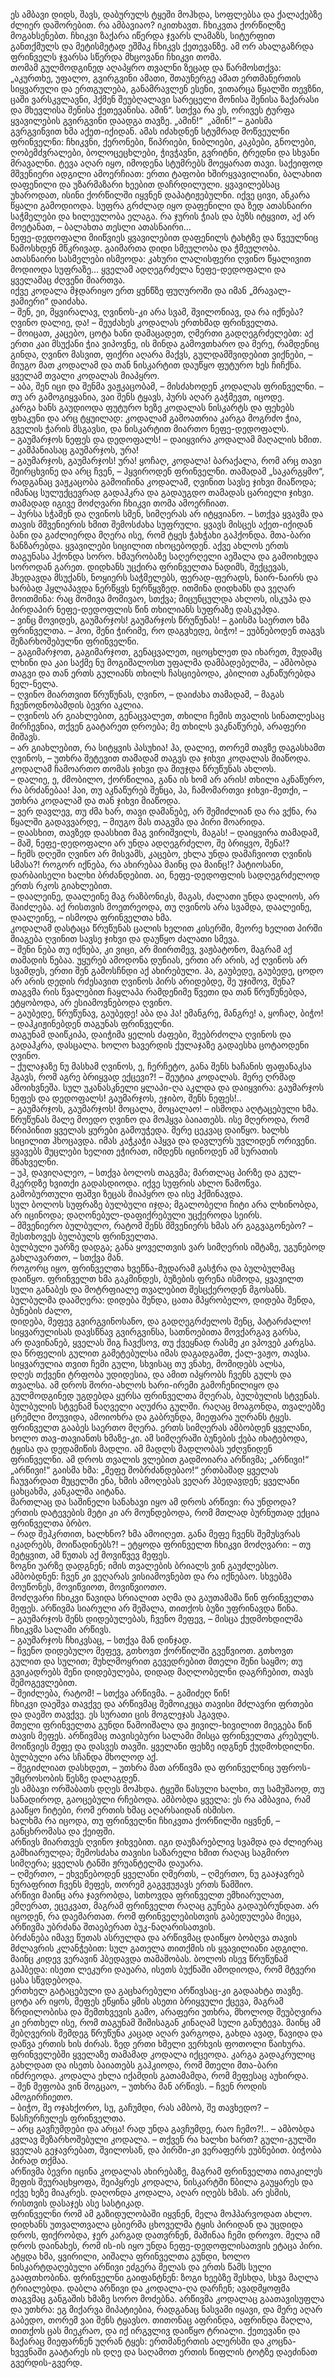 ეს ამბავი დიდს, შავს, დაბურულს ტყეში მოჰხდა, სოფლებსა და ქალაქებზე ძლიერ დაშორებით. 
რა ამბავიაო? 
იკითხავთ. 
ჩხიკვთა ქორწილზე მოგახსენებთ. 
ჩხიკვი ზაქარა იწერდა ჯვარს ლამაზს, სიტურფით განთქმულს და მეტისმეტად ეშმაკ ჩხიკვს ქეთევანზე. 
ამ ორ ახალგაზრდა ფრინველს ჯვარსა სწერდა მხცოვანი ჩხიკვი თომა.  
თომამ გულმოდგინედ აღაპყრო თვალნი ზეცად და წარმოსთქვა: „აკურთხე, უფალო, გვირგვინი ამათი, შთაუნერგე ამათ ერთმანერთის სიყვარული და ერთგულება, განამრავლენ ესენი, ვითარცა წყალში თევზნი, ცაში ვარსკვლავნი, ჰქმენ შეუბღალავი სარეცელი მონისა შენისა ზაქარასი და მხევლისა შენისა ქეთევანისა. 
ამინ“. 
სთქვა რა ეს, ორივეს ტურფა ყვავილების გვირგვინი დაადგა თავზე. 
„ამინ!“ 
„ამინ!“ 
– გაისმა გვრგვინვით ხმა აქეთ-იქიდან. 
ამას იძახდნენ სტუმრად მოწვეულნი ფრინველნი: ჩხიკვნი, ქერონები, წიპრიები, ნიბლიები, კაკბები, გნოლები, ღობემძვრალები, ბოლოცეცხლები, ჭივჭავნი, გვრიტნი, ტრედნი და სხვანი მრავალნი. 
ტევა აღარ იყო, იმოდენა სტუმრებს მოეყარათ თავი. 
საქეიფოდ მშვენიერი ადგილი ამოერჩიათ: ერთი ტაფობი ხშირყვავილიანი, ბალახით დაფენილი და უზარმაზარი ხეებით დაჩრდილული. 
ყვავილებსაც უხაროდათ, ისინი ქორწილში იყვნენ დაპატიჟებულნი. 
იქვე ცივი, ანკარა წყალი გამოდიოდა. 
სუფრა გრძლად იყო დაფენილი და ზედ ათასნაირი საჭმელები და ხილეულობა ელაგა. 
რა ჯურის ჭიას და ბუზს იტყვით, აქ არ მოეტანათ, – ბალახთა თესლი ათასნაირი…  
ნეფე-დედოფალი მიიწვიეს ყვავილებით დაფენილს ტახტზე და წვეულნიც წამოსხდენ მწკრივად. 
გაიმართა დიდი სმეულობა და ჭმეულობა. 
ათასნაირი სასმელები ისმეოდა: კახური ლალისფერი ღვინო წყალივით მოდიოდა სუფრაზე… 
ყველამ ადღეგრძელა ნეფე-დედოფალი და ყველამაც ძღვენი მიართვა.  
იქვე კოდალა მჯდარიყო ერთ ყუნწზე ფუღუროში და იმან „მრავალ-ჟამიერი“ დაიძახა.  
– შენ, ეი, მყვირალავ, ღვინოს-კი არა სვამ, შვილონიავ, და რა იქნება? 
ღვინო დალიე, და! 
– შეუძახეს კოდალას ერთხმად ფრინველთა.  
– მოიცათ, კაცებო, ცოტა ხანი დამაცადეთ, ღმერთი გადღეგრძელებთ: აქ ერთი კაი მსუქანი ჭია ვიპოვნე, ის მინდა გამოვთხარო და მერე, რამდენიც გინდა, ღვინო მასვით, ფიქრი აღარა მაქვს, გულდამშვიდებით ვიქნები, – მიუგო მათ კოდალამ და თან ნისკარტით დაუწყო ფუტურო ხეს ჩიჩქნა. 
ყველამ თვალი კოდალას მიაპყრო.  
– აბა, შენ იცი და შენმა ვაჟკაცობამ, – მისძახოდენ კოდალას ფრინველნი. 
– თუ არ გამოგიყვანია, ვაი შენს ტყავს, პურს აღარ გაჭმევთ, იცოდე.  
კარგა ხანს გაუდიოდა ფუტურო ხეზე კოდალას ნისკარტს და ფეხებს ფხაკუნი და არც ტყუილად: კოდალამ გამოათრია კარგა მოგრძო ჭია, გველის ჭარის მსგავსი, და ნისკარტით მიართო ნეფე-დედოფალს.  
– გაუმარჯოს ნეფეს და დედოფალს! 
– დაიყვირა კოდალამ მაღალის ხმით. 
– კამპანიასაც გაუმარჯოს, ურა!  
– გაუმარჯოს, გაუმარჯოს! 
ურა! 
ყოჩაღ, კოდალა! 
ბარაქალა, რომ არც თავი შეირცხვინე და არც ჩვენ, – ჰყვიროდენ ფრინველნი. 
თამადამ „საკარგყმო“, რადგანაც ვაჟკაცობა გამოიჩინა კოდალამ, ღვინით სავსე ჯიხვი მიაწოდა; იმანაც სულუქცევრად გადაჰკრა და გადაუგდო თამადას ცარიელი ჯიხვი. 
თამადად იგივე მოძღვარი ჩხიკვი თომა ამოერჩიათ.  
– პურსა სჭამენ და ღვინოს სმენ, სიმღერას არ იტყვიანო. 
– სთქვა ყვავმა და თავის მშვენიერის ხმით შემოსძახა სუფრული. 
ყვავს მისცეს აქეთ-იქიდან ბანი და გაძლიერდა მღერა ისე, რომ ტყეს ჭახჭახი გაჰქონდა. 
მთა-ბარი ზანზარებდა. 
ყვავილები სიცილით იხოცებოდენ. 
აქვე ახლოს ერთს თაგუნასა ჰქონდა სორო. 
ხმაურობაზე საღერღელი აეშალა და გამოიხედა სოროდან გარეთ. 
დიდხანს უცქირა ფრინველთა ნადიმს, შექცევას, ჰხედავდა მსუქანს, ნოყიერს საჭმელებს, ფერად-ფერადს, ნაირ-ნაირს და ხარბად ჰყლაპავდა ნერწყვს ნერწყვზედ. 
ითმინა დიდხანს და ვეღარ მოითმინა: რაც მომივა მომივაო, სთქვა; მიცუნცულდა ახლოს, ისკუპა და პირდაპირ ნეფე-დედოფლის წინ თხილიანს სუფრაზე დასკუპდა.  
– ვინც მოვიდეს, გაუმარჯოს! 
გაუმარჯოს წრუწუნას! 
– გაისმა საერთო ხმა ფრინველთა. 
– ჰოი, შენი ჭირიმე, რო დაგვხედე, ბიჭო! 
– ეუბნებოდენ თაგვს შეზარხოშებულნი ფრინველნი.  
– გაგიმარჯოთ, გაგიმარჯოთ, გენაცვალეთ, იცოცხლეთ და იხარეთ, მუდამც ლხინი და კაი საქმე ნუ მოგიშალოსთ უფალმა დამბადებელმა, – ამბობდა თაგვი და თან ერთს გულიანს თხილს ჩასციებოდა, კბილით აკნაწურებდა ნელ-ნელა.  
– ღვინო მიართვით წრუწუნას, ღვინო, – დაიძახა თამადამ, – მაგას ჩვენოდნობამდის ბევრი აკლია.  
– ღვინოს არ გიახლებით, გენაცვალეთ, თხილი ჩემის თვალის სინათლესაც მირჩევნია, თქვენ გაატარეთ დროება; მე თხილს ვაკნაწურებ, არაფერი მიშავს.  
– არ გიახლებით, რა სიტყვის პასუხია! 
ჰა, დალიე, თორემ თავზე დაგასხამთ ღვინოს, – უთხრა შეტევით თამადამ თაგვს და ჯიხვი კოდალას მიაწოდა. 
კოდალამ ჩამოართო თომას ჯიხვი და მიუჯდა წრუწუნას ახლოს.  
– დალიე, ე, ძმობილო, ქორწილია, განა ის ხომ არ არის! 
თხილი აკნაწურო, რა ბრძანებაა! 
ჰაი, თუ აკნაწურებ შენცა, ჰა, ჩამომართვი ჯიხვი-მეთქი, – უთხრა კოდალამ და თან ჯიხვი მიაწოდა.  
– ვერ დავლევ, თუ ძმა ხარ, თავი დამანებე, არ შემიძლიან და რა ვქნა, რა წყალში გადავვარდე, – მიუგო მას თაგვმა და პირი მოარიდა.  
– დაასხით, თავზედ დაასხით მაგ ვირიშვილს, მაგას! 
– დაიყვირა თამადამ, – მაშ, ნეფე-დედოფალი არ უნდა ადღეგრძელო, შე ბრიყვო, შენა!?  
– ჩემს დღეში ღვინო არ მისვამს, კაცებო, ეხლა უნდა დამაჩვიოთ ღვინის სმასა?! 
როგორ იქნება, რა ახირებაა მაინც და მაინც!? 
პატიოსანი, დარბაისელი ხალხი ბრძანდებით. 
აი, ნეფე-დედოფლის სადღეგრძელოდ ერთს რკოს გიახლებით.  
– დაალეინე, დაალეინე მაგ რაზბონიკს, მაგას, ძალათი უნდა დალიოს, არ შაიძლება. 
აქ რისთვის მოეთრეოდა, თუ ღვინოს არა სვამდა, დაალეინე, დაალეინე, – ისმოდა ფრინველთა ხმა.  
კოდალამ დასტაცა წრუწუნას ცალის ხელით კისერში, მეორე ხელით პირში მიაგება ღვინით სავსე ჯიხვი და დაუწყო ძალათი სმევა.  
– შენი ნება თუ იქნება, კი ვიცი, არ მიირთმევ, ვაჟბატონო, მაგრამ აქ თამადის ნებაა. 
უყურებ ამოდონა დუნიას, ერთი არ არის, აქ ღვინოს არ სვამდეს, ერთი შენ გამოსჩნდი აქ ახირებული. 
ჰა, გაუბედე, გაუბედე, ცოდო არ არის დედის რძესავით ღვინოს პირს არიდებდე, შე უჯიშოვ, შენა?  
თაგვმა რის წვალებით ჩაყლაპა რამდენიმე წვეთი და თან წრუწუნებდა, ეტყობოდა, არ ესიამოვნებოდა ღვინო.  
– გაუბედე, წრუწუნავ, გაუბედე! 
აბა და ჰა! 
ემანგრე, მანგრე! 
ა, ყოჩაღ, ბიჭო! 
– დაჰკიჟინებდენ თაგუნას ფრინველნი.  
თაგუნამ დაიწკიპა, დაიჭიმა ყელის ძაფები, შეებრძოლა ღვინოს და გადაჰკრა, დასცალა. 
ხოლო ხავერდის ქულაჯაზე გადაესხა ცოტაოდენი ღვინო.  
– ქულაჯაზე ნუ მასხამ ღვინოს, ე, ჩერჩეტო, განა შენს ხაჩანის ფაფანაკსა ჰგავს, რომ აგრე ბრიყვად ექცევი?! 
– შეუტია კოდალას. 
მერე ღრმად ამოიხვნეშა. 
სულ უკანასკნელი ყლაპი-ღა აკლდა და დაიყვირა: გაუმარჯოს ნეფეს და დედოფალს! 
გაუმარჯოს, ეჯიბო, შენს ნეფეს!..  
– გაუმარჯოს, გაუმარჯოს! 
მოცალა, მოცალაო! 
– ისმოდა აღტაცებული ხმა.  
წრუწუნას მალე მოედო ღვინო და მოჰყვა ბაიათებს. 
ისე მღეროდა, რომ წრიპინით ყველას ყურები გამოუჭედა. 
მერე ცეკვაც დაიწყო. 
ხალხს სიცილით ჰხოცავდა. 
იმას კაჭკაჭი აჰყვა და დავლურს უვლიდენ ორივენი. 
ყვავებს მუცლები ხელით ეჭირათ, იმდენს იცინოდენ ამ სურათის მნახველნი.  
– უჰ, დავიღალეო, – სთქვა ბოლოს თაგვმა; მართლაც პირზე და გულ-მკერდზე ხვითქი გადასდიოდა. 
იქვე სუფრის ახლო წამოწვა. 
გამობურთული ფაშვი ზეცას მიაპყრო და ისე ჰქშინავდა.  
სულ ბოლოს სუფრაზე ბულბული იჯდა; მგალობელი ჩიტი არა ლხინობდა, არ იცინოდა; დაღონებულ-დაფიქრებული უცქეროდა სეირს.  
– მშვენიერო ბულბულო, რატომ შენს მშვენიერს ხმას არ გაგვაგონებო? 
– შესთხოვეს ბულბულს ფრინველთა.  
ბულბული უარზე დადგა; განა ყოველთვის ვარ სიმღერის იშტაზე, უგუნებოდ გახლავართო, – სთქვა მან.  
როგორც იყო, ფრინველთა ხვეწნა-მუდარამ გასჭრა და ბულბულმაც დაიწყო. 
ფრინველთ ხმა გაკმინდეს, ბუზების ფრენა ისმოდა, ყვავილთ სული განაბეს და მოტრფიალე თვალებით შესცქეროდენ მგოსანს. 
ბულბულმა დაამღერა:
დიდება შენდა, ცათა მპყრობელო, დიდება შენდა, ბუნების ძალო,  
დიდება, მეფევ გვირგვინოსანო, და გადღეგრძელოს შენც, პატარძალო!  
სიყვარულისას დავსწნავ გვირგვინსა, სათნოებითა მოვქარგავ გარსა,  
არ დავინანებ, ყველას შიგ ჩავქსოვ, თუ ქვეყნად რასმე კი ვპოვებ კარგსა.  
და წრფელის გულით გამეტებულსა იმას დაგადგამთ, ქალ-ვაჟო, თავსა.  
სიყვარულია თვით ჩემი გული, სხვისაც თუ ვნახე, მომიდებს ალსა,  
დღეს თქვენი ტრფობა უდიდესია, და ამით იპყრობს ჩვენს გულს და თვალსა.
ამ დროს შორი-ახლოს ხარი-ირემი გამოჩენილიყო და გულმოდგინედ უგდებდა ყურსა ფრინველთა მღერას, ბულბულის სტვენას. 
ბულბულის სტვენამ ნაღველი აღუძრა გულში. 
რაღაც მოაგონდა, თვალებზე ცრემლი მოუვიდა, ამოიოხრა და გაბრუნდა, მიეფარა უღრანს ტყეს.  
ფრინველთ გააბეს საერთო მღერა. 
ერთს სიმღერას ამბობდენ ყველანი, ხოლო თავ-თავიანთს ხმაზე-კი. 
ამ სიმღერაში ბუნების ქება იხატებოდა, ტყისა და დედამიწის მადლი. 
ამ მადლს მადლობას უძღვნიდენ ფრინველნი. 
ამ დროს თვალის ვლებით გადმოიარა არწივმა; „არწივი!“ 
„არწივი!“ 
გაისმა ხმა: „მეფე მობრძანდებაო!“ 
ერთბაშად ყველას ჩაუვარდათ მუცელში ენა, ხმის ამოღებას ვეღარ ჰბედავდენ; ყველანი ცახცახმა, კანკალმა აიტანა.  
მართლაც და საშინელი სანახავი იყო ამ დროს არწივი: რა უნდოდა? 
ერთის დატევების მეტი კი არ მოუნდებოდა, რომ მთლად ბურნუთად ექცია ფრინველთა ბრბო.  
– რად შეჰკრთით, ხალხნო? 
ხმა ამოიღეთ. 
განა მეფე ჩვენს შემუსვრას იკადრებს, მოიწადინებს?! 
– ეტყოდა ფრინველთ ჩხიკვი მოძღვარი: – თუ მეტყვით, ამ წუთას აქ მოვიწვევ მეფეს.  
ზოგნი უარზე დადგნენ; იმის თვალების ბრიალს ვინ გაუძლებსო. 
ამბობდნენ: ჩვენ კი ვეღარას ვისიამოვნებთ და რა იქნებაო. 
სხვებმა მოუწონეს, მოვიწვიოთ, მოვიწვიოთო.  
მოძღვარი ჩხიკვი წავიდა სრიალით აღმა და გაუთამაშა წინ ფრინველთა მეფეს. 
არწივმა სიარული არ შეშალა, თითქოს ბუზი უფრინავდა წინა.  
– გაუმარჯოს შენს დიდებულებას, ჩვენო მეფევ, – მისცა ქუდმოხდილმა ჩხიკვმა სალამი არწივს.  
– გაუმარჯოს ჩხიკვსაც, – სთქვა მან დინჯად.  
– ჩვენო დიდებულო მეფევ, გთხოვთ ქორწილში გვეწვიოთ. 
გთხოვთ გულით და სულით; მუხლმოყრით გევედრებით მთელი შენი საყმო; თუ გვიკადრებს შენი დიდებულება, დიდად მაღლობელნი დაგრჩებით, თავს შემოგევლებით.  
– შეიძლება, რატომ! 
– სთქვა არწივმა. 
– გამიძეღ წინ!  
ჩხიკვი დაეშვა თავქვე და არწივმაც შემოიკეცა თავისი მძლავრი ფრთები და დაეშო თავქვე. 
ეს სურათი ცის მოგლეჯას ჰგავდა.  
მთელი ფრინველთა გუნდი წამოიშალა და ჟივილ-ხივილით მიეგება წინ თავის მეფეს. 
არწივმაც თავისებური სალამი მისცა ფრინველთა კრებულს.  
მოიწვიეს მეფე და დასვეს თავში. 
ყველანი ფეხზე იდგნენ ქუდმოხდილნი. 
ბულბული არა სჩანდა მხოლოდ აქ.  
– შეგიძლიათ დასხდეთ, – უთხრა მათ არწივმა და ფრინველნიც უფროს-უმცროსობის წესზე დალაგდენ.  
ეს ამბავი ორშაბათს დღეს მოჰხდა. 
ტყეში წასული ხალხი, თუ სამუშაოდ, თუ სანადიროდ, გაოცებული რჩებოდა. 
ამბობდა ყველა: ეს რა ამბავია, რამ გააწყო ჩიტები, რომ ერთის ხმაც აღარსაიდან ისმისო.  
ხალხმა რა იცოდა, თუ ფრინველნი ჩხიკვთა ქორწილში იყვნენ, – განცხრომასა და ქეიფში.  
არწივს მიართვეს ღვინო ჯიხვებით. 
იგი დაუზარებლივ სვამდა და ძლიერაც გამხიარულდა; შემოსძახა თავისი საზარელი ხმით რაღაც საგმირო სიმღერა; ყველას ტანში ჟრუანტელმა დაუარა.  
– ღმერთო, – ეხვეწებოდენ ყველანი ღმერთს, – ღმერთო, ნუ გააჯავრებ ნურაფრით ჩვენს მეფეს, თორემ გაგვჟუჟავს ერთს წამშიო.  
არწივი მაინც არა ჯავრობდა, სთხოვდა ფრინველთ ემხიარულათ, ემღერათ, ეცეკვათ, მაგრამ ფრინველთ რაღაც გუნება გადაუბრუნდათ. 
არ იცოდენ, რა დაემართათ. 
რომ ფრინველებისთვის გაბედულება მიეცა, არწივმა უბრძანა შთაებერათ ბუკ-ნაღარისათვის.  
ბრძანება იმავე წუთას ასრულდა და არწივმაც დაიწყო ბობღვა თავის მძლავრის კლანჭებით: სულ გათელა თითქმის ის ყვავილიანი ადგილი.  
მაინც კიდევ ვერავინ ჰბედავდა თამაშობას. 
ბოლოს ისევ წრუწუნამ გაჰბედა: ისეთი ლეკური დაუარა, ისეთს ბუქნაში ამოდიოდა, რომ მტვერი ცასა სწვდებოდა.  
ერთხელ გატაცებული და გაცხარებული არწივსაც-კი გადაახტა თავზე. 
ცოტა არ იყოს, მეფეს ეწყინა ყმის ასეთი ბრიყვული ქცევა, მაგრამ ზრდილობისა და შემთხვევის გამო, არაფერი უთხრა, მხოლოდ შეუბღვირა კი ერთხელ ისე, რომ თაგუნამ შიშისაგან კინაღამ სული განუტევა. 
მაინც ამ შებღვერის შემდეგ წრუწუნა კაცად აღარ ვარგოდა, გახდა ავად, წავიდა და დაწვა ერთის ხის ძირას. 
ზედ ერთი ხმელი ვერხვის ფოთოლი წაიხურა.  
ფრინველებში ყველაზე თამამად კოდალა იქცეოდა. 
კარგა გადაკრულიც გახლდათ და ისეთს ბაიათებს გაჰკიოდა, რომ მთელი მთა-ბარი ინძრეოდა. 
კოდალა ეხლა იქამდის გათამამდა, რომ მეფესაც აუხირდა.  
– შენ მეფობა ვინ მოგცაო, – უთხრა მან არწივს. 
– ჩვენ როდის ამოგირჩიეთო.  
– ბიჭო, შე ოჯახქორო, სუ, გაჩუმდი, რას ამბობ, შე თავხედო? 
– წასჩურჩულეს ფრინველთა.  
– არც გავჩუმდები და არცა! 
რად უნდა გავჩუმდე, რაო ჩემო?!.. 
– ამბობდა კვლავ შეზარხოშებული კოდალა. 
– თქვენ რა ხალხი ხართ? 
გული-გულში ყველას გეჯავრებათ, შვილოსან, და პირში-კი ვერაფერს ეუბნებით. 
ბიჭობა პირად თქმაა.  
არწივმა ბევრი იცინა კოდალას ახირებაზე, მაგრამ ფრინველთა ითაკილეს მეფის შეურაცხყოფა, შეიპყრეს კოდალა, ნისკარტში წბილა გაუყარეს და იქვე ხეზე მიაკრეს. 
დაღონდა კოდალა, აღარ იღებს ხმას. 
არ ესმის, რისთვის დასაჯეს ასე სასტიკად.  
ფრინველნი რომ ამ გაზიდულობაში იყვნენ, მელა მოჰპარვოდათ ახლო. 
დიდხანს უთვალთვალა ცბიერმა ცხოველმა ტყის პირიდან და უცდიდა დროს, ფიქრობდა, ჯერ კარგად დათვრნენ, მაშინაა ჩემი დროვო. 
მელა იმ დროს დაინახეს, რომ ის-ის იყო უნდა ნეფე-დედოფლისათვის ეტაცა პირი. 
ატყდა ხმა, ყვირილი, აიშალა ფრინველთა გუნდი, ხოლო ნისკარტდაღებული არწივი ეძგერა მელას და ერთს წამს სული გააფთხობინა. 
ფრინველნი გაიფანტნენ: ზოგი ხეებზე შესხდა, სხვა მაღლა ტრიალებდა. 
დაბლა არწივი და კოდალა-ღა დარჩენ; ავადმყოფმა თაგვმაც განგაშის ხმაზე სორო მოძებნა. 
არწივმა კოდალაც გაათავისუფლა და უთხრა: ეგ მიქარვა მიპატიებია, რადგანაც ნასვამი იყავი, და მერე აღარ გაბედო, თორემ ვაი შენს ტყავსო. 
თითონაც აფრინდა, აფრინდა მაღლა, თითქოს ცას მიეკრაო, და იქ ირგვლივ დაიწყო ტრიალი. 
ქეთევანი და ზაქარაც მიეფარნენ უღრან ტყეს: ერთმანერთის ალერსში და კოცნა-ხვევნაში გაატარეს ის დღე და საღამოთ ერთის წიფლის ტოტზე დაეძინათ გვერდის-გვერდ.
